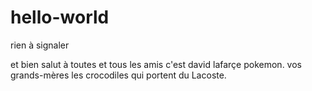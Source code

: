 # hello-world
rien à signaler

et bien salut à toutes et tous les amis c'est david lafarçe pokemon.
vos grands-mères les crocodiles qui portent du Lacoste.
